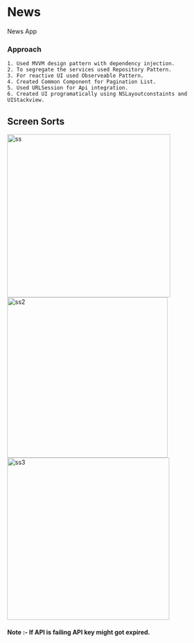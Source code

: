 # News
News App

### Approach
    1. Used MVVM design pattern with dependency injection.
    2. To segregate the services used Repository Pattern.
    3. For reactive UI used Observeable Pattern.
    4. Created Common Component for Pagination List.
    5. Used URLSession for Api integration.
    6. Created UI programatically using NSLayoutconstaints and UIStackview.

## Screen Sorts
<img width="376" alt="ss" src="https://user-images.githubusercontent.com/29311597/155766475-0e5fc953-8138-4d6d-a3cb-1926d85d78da.png">
<img width="370" alt="ss2" src="https://user-images.githubusercontent.com/29311597/155766603-67bea16a-52f1-42d4-a8dc-5f3a7fe1cb38.png">
<img width="374" alt="ss3" src="https://user-images.githubusercontent.com/29311597/155766804-8ebce7ff-30e8-4c88-adea-b2d7afd60005.png">

#### Note :- If API is failing API key might got expired.

